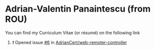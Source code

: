 # Adrian-Valentin Panaintescu (from ROU)

You can find my Curriculum Vitae (or résumé) on the following link

<!--START_SECTION:activity-->
1. ❗ Opened issue [#6](https://github.com/AdrianCert/web-remoter-controller/issues/6) in [AdrianCert/web-remoter-controller](https://github.com/AdrianCert/web-remoter-controller)
<!--END_SECTION:activity-->